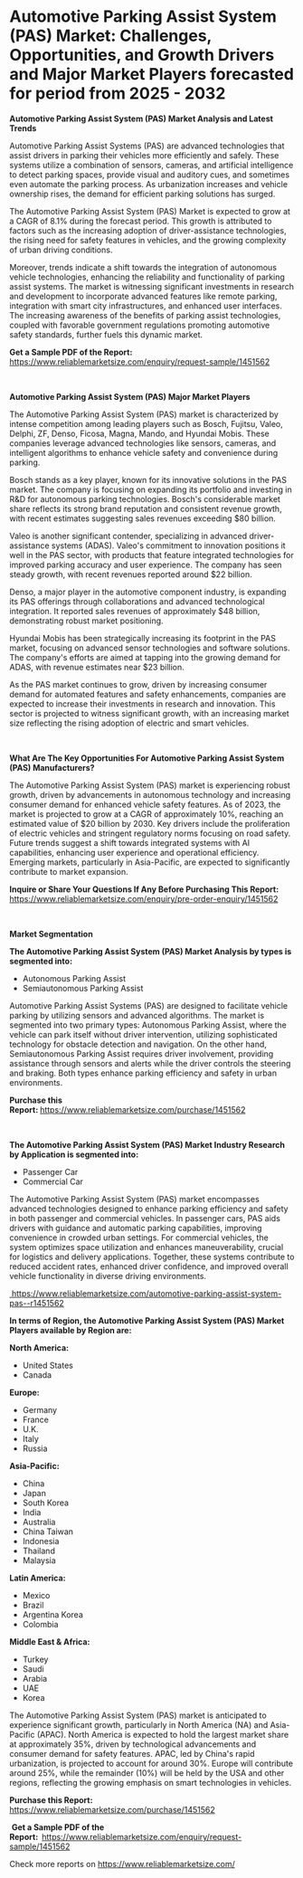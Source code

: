 <p><h1>Automotive Parking Assist System (PAS) Market: Challenges, Opportunities, and Growth Drivers and Major Market Players forecasted for period from 2025 - 2032</h1></p><p><strong>Automotive Parking Assist System (PAS) Market Analysis and Latest Trends</strong></p>
<p><p>Automotive Parking Assist Systems (PAS) are advanced technologies that assist drivers in parking their vehicles more efficiently and safely. These systems utilize a combination of sensors, cameras, and artificial intelligence to detect parking spaces, provide visual and auditory cues, and sometimes even automate the parking process. As urbanization increases and vehicle ownership rises, the demand for efficient parking solutions has surged.</p><p>The Automotive Parking Assist System (PAS) Market is expected to grow at a CAGR of 8.1% during the forecast period. This growth is attributed to factors such as the increasing adoption of driver-assistance technologies, the rising need for safety features in vehicles, and the growing complexity of urban driving conditions. </p><p>Moreover, trends indicate a shift towards the integration of autonomous vehicle technologies, enhancing the reliability and functionality of parking assist systems. The market is witnessing significant investments in research and development to incorporate advanced features like remote parking, integration with smart city infrastructures, and enhanced user interfaces. The increasing awareness of the benefits of parking assist technologies, coupled with favorable government regulations promoting automotive safety standards, further fuels this dynamic market.</p></p>
<p><strong>Get a Sample PDF of the Report:&nbsp;</strong> <a href="https://www.reliablemarketsize.com/enquiry/request-sample/1451562?utm_campaign=2944&utm_medium=2&utm_source=Github&utm_content=ia&utm_term=30032025&utm_id=automotive-parking-assist-system-pas">https://www.reliablemarketsize.com/enquiry/request-sample/1451562</a></p>
<p>&nbsp;</p>
<p><strong>Automotive Parking Assist System (PAS) Major Market Players</strong></p>
<p><p>The Automotive Parking Assist System (PAS) market is characterized by intense competition among leading players such as Bosch, Fujitsu, Valeo, Delphi, ZF, Denso, Ficosa, Magna, Mando, and Hyundai Mobis. These companies leverage advanced technologies like sensors, cameras, and intelligent algorithms to enhance vehicle safety and convenience during parking.</p><p>Bosch stands as a key player, known for its innovative solutions in the PAS market. The company is focusing on expanding its portfolio and investing in R&D for autonomous parking technologies. Bosch's considerable market share reflects its strong brand reputation and consistent revenue growth, with recent estimates suggesting sales revenues exceeding $80 billion.</p><p>Valeo is another significant contender, specializing in advanced driver-assistance systems (ADAS). Valeo's commitment to innovation positions it well in the PAS sector, with products that feature integrated technologies for improved parking accuracy and user experience. The company has seen steady growth, with recent revenues reported around $22 billion.</p><p>Denso, a major player in the automotive component industry, is expanding its PAS offerings through collaborations and advanced technological integration. It reported sales revenues of approximately $48 billion, demonstrating robust market positioning.</p><p>Hyundai Mobis has been strategically increasing its footprint in the PAS market, focusing on advanced sensor technologies and software solutions. The company's efforts are aimed at tapping into the growing demand for ADAS, with revenue estimates near $23 billion.</p><p>As the PAS market continues to grow, driven by increasing consumer demand for automated features and safety enhancements, companies are expected to increase their investments in research and innovation. This sector is projected to witness significant growth, with an increasing market size reflecting the rising adoption of electric and smart vehicles.</p></p>
<p>&nbsp;</p>
<p><strong>What Are The Key Opportunities For Automotive Parking Assist System (PAS) Manufacturers?</strong></p>
<p><p>The Automotive Parking Assist System (PAS) market is experiencing robust growth, driven by advancements in autonomous technology and increasing consumer demand for enhanced vehicle safety features. As of 2023, the market is projected to grow at a CAGR of approximately 10%, reaching an estimated value of $20 billion by 2030. Key drivers include the proliferation of electric vehicles and stringent regulatory norms focusing on road safety. Future trends suggest a shift towards integrated systems with AI capabilities, enhancing user experience and operational efficiency. Emerging markets, particularly in Asia-Pacific, are expected to significantly contribute to market expansion.</p></p>
<p><strong>Inquire or Share Your Questions If Any Before Purchasing This Report:</strong> <a href="https://www.reliablemarketsize.com/enquiry/pre-order-enquiry/1451562?utm_campaign=2944&utm_medium=2&utm_source=Github&utm_content=ia&utm_term=30032025&utm_id=automotive-parking-assist-system-pas">https://www.reliablemarketsize.com/enquiry/pre-order-enquiry/1451562</a></p>
<p>&nbsp;</p>
<p><strong>Market Segmentation</strong></p>
<p><strong>The Automotive Parking Assist System (PAS) Market Analysis by types is segmented into:</strong></p>
<p><ul><li>Autonomous Parking Assist</li><li>Semiautonomous Parking Assist</li></ul></p>
<p><p>Automotive Parking Assist Systems (PAS) are designed to facilitate vehicle parking by utilizing sensors and advanced algorithms. The market is segmented into two primary types: Autonomous Parking Assist, where the vehicle can park itself without driver intervention, utilizing sophisticated technology for obstacle detection and navigation. On the other hand, Semiautonomous Parking Assist requires driver involvement, providing assistance through sensors and alerts while the driver controls the steering and braking. Both types enhance parking efficiency and safety in urban environments.</p></p>
<p><strong>Purchase this Report:&nbsp;</strong><a href="https://www.reliablemarketsize.com/purchase/1451562?utm_campaign=2944&utm_medium=2&utm_source=Github&utm_content=ia&utm_term=30032025&utm_id=automotive-parking-assist-system-pas">https://www.reliablemarketsize.com/purchase/1451562</a></p>
<p>&nbsp;</p>
<p><strong>The Automotive Parking Assist System (PAS) Market Industry Research by Application is segmented into:</strong></p>
<p><ul><li>Passenger Car</li><li>Commercial Car</li></ul></p>
<p><p>The Automotive Parking Assist System (PAS) market encompasses advanced technologies designed to enhance parking efficiency and safety in both passenger and commercial vehicles. In passenger cars, PAS aids drivers with guidance and automatic parking capabilities, improving convenience in crowded urban settings. For commercial vehicles, the system optimizes space utilization and enhances maneuverability, crucial for logistics and delivery applications. Together, these systems contribute to reduced accident rates, enhanced driver confidence, and improved overall vehicle functionality in diverse driving environments.</p></p>
<p><a href="https://www.reliablemarketsize.com/automotive-parking-assist-system-pas--r1451562?utm_campaign=2944&utm_medium=2&utm_source=Github&utm_content=ia&utm_term=30032025&utm_id=automotive-parking-assist-system-pas">&nbsp;https://www.reliablemarketsize.com/automotive-parking-assist-system-pas--r1451562</a></p>
<p><strong>In terms of Region, the Automotive Parking Assist System (PAS) Market Players available by Region are:</strong></p>
<p>
    <p> <strong> North America: </strong>
        <ul>
            <li>United States</li>
            <li>Canada</li>
        </ul>
        </p> 
    <p> <strong> Europe: </strong>
        <ul>
            <li>Germany</li>
            <li>France</li>
            <li>U.K.</li>
            <li>Italy</li>
            <li>Russia</li>
        </ul>
        </p> 
    <p> <strong> Asia-Pacific: </strong>
        <ul>
            <li>China</li>
            <li>Japan</li>
            <li>South Korea</li>
            <li>India</li>
            <li>Australia</li>
            <li>China Taiwan</li>
            <li>Indonesia</li>
            <li>Thailand</li>
            <li>Malaysia</li>
        </ul>
        </p> 
    <p> <strong> Latin America: </strong>
        <ul>
            <li>Mexico</li>
            <li>Brazil</li>
            <li>Argentina Korea</li>
            <li>Colombia</li>
        </ul>
        </p> 
    <p> <strong> Middle East & Africa: </strong>
        <ul>
            <li>Turkey</li>
            <li>Saudi</li>
            <li>Arabia</li>
            <li>UAE</li>
            <li>Korea</li>
        </ul>
    </p>
    </p>
<p><p>The Automotive Parking Assist System (PAS) market is anticipated to experience significant growth, particularly in North America (NA) and Asia-Pacific (APAC). North America is expected to hold the largest market share at approximately 35%, driven by technological advancements and consumer demand for safety features. APAC, led by China's rapid urbanization, is projected to account for around 30%. Europe will contribute around 25%, while the remainder (10%) will be held by the USA and other regions, reflecting the growing emphasis on smart technologies in vehicles.</p></p>
<p><strong>Purchase this Report: </strong><a href="https://www.reliablemarketsize.com/purchase/1451562?utm_campaign=2944&utm_medium=2&utm_source=Github&utm_content=ia&utm_term=30032025&utm_id=automotive-parking-assist-system-pas">https://www.reliablemarketsize.com/purchase/1451562</a></p>
<p>&nbsp;<strong>Get a Sample PDF of the Report:&nbsp;&nbsp;</strong><a href="https://www.reliablemarketsize.com/enquiry/request-sample/1451562?utm_campaign=2944&utm_medium=2&utm_source=Github&utm_content=ia&utm_term=30032025&utm_id=automotive-parking-assist-system-pas">https://www.reliablemarketsize.com/enquiry/request-sample/1451562</a></p>
<p><strong></strong></p>
<p>Check more reports on <a href="https://www.reliablemarketsize.com/?utm_campaign=2944&utm_medium=2&utm_source=Github&utm_content=ia&utm_term=30032025&utm_id=automotive-parking-assist-system-pas">https://www.reliablemarketsize.com/</a></p>